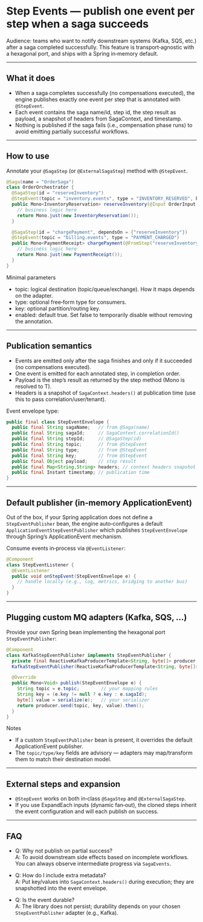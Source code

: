 # Step Events — publish one event per step when a saga succeeds

Audience: teams who want to notify downstream systems (Kafka, SQS, etc.) after a saga completed successfully. This feature is transport‑agnostic with a hexagonal port, and ships with a Spring in‑memory default.

---

## What it does
- When a saga completes successfully (no compensations executed), the engine publishes exactly one event per step that is annotated with `@StepEvent`.
- Each event contains the saga name/id, step id, the step result as payload, a snapshot of headers from SagaContext, and timestamp.
- Nothing is published if the saga fails (i.e., compensation phase runs) to avoid emitting partially successful workflows.

---

## How to use
Annotate your `@SagaStep` (or `@ExternalSagaStep`) method with `@StepEvent`.

```java
@Saga(name = "OrderSaga")
class OrderOrchestrator {
  @SagaStep(id = "reserveInventory")
  @StepEvent(topic = "inventory.events", type = "INVENTORY_RESERVED", key = "${tenant}")
  public Mono<InventoryReservation> reserveInventory(@Input OrderInput in) {
    // business logic here
    return Mono.just(new InventoryReservation());
  }

  @SagaStep(id = "chargePayment", dependsOn = {"reserveInventory"})
  @StepEvent(topic = "billing.events", type = "PAYMENT_CHARGED")
  public Mono<PaymentReceipt> chargePayment(@FromStep("reserveInventory") InventoryReservation r) {
    // business logic here
    return Mono.just(new PaymentReceipt());
  }
}
```

Minimal parameters
- topic: logical destination (topic/queue/exchange). How it maps depends on the adapter.
- type: optional free‑form type for consumers.
- key: optional partition/routing key.
- enabled: default true. Set false to temporarily disable without removing the annotation.

---

## Publication semantics
- Events are emitted only after the saga finishes and only if it succeeded (no compensations executed).
- One event is emitted for each annotated step, in completion order.
- Payload is the step’s result as returned by the step method (Mono<T> is resolved to T).
- Headers is a snapshot of `SagaContext.headers()` at publication time (use this to pass correlation/user/tenant).

Event envelope type:
```java
public final class StepEventEnvelope {
  public final String sagaName;   // from @Saga(name)
  public final String sagaId;     // SagaContext.correlationId()
  public final String stepId;     // @SagaStep(id)
  public final String topic;      // from @StepEvent
  public final String type;       // from @StepEvent
  public final String key;        // from @StepEvent
  public final Object payload;    // step result
  public final Map<String,String> headers; // context headers snapshot
  public final Instant timestamp; // publication time
}
```

---

## Default publisher (in‑memory ApplicationEvent)
Out of the box, if your Spring application does not define a `StepEventPublisher` bean, the engine auto‑configures a default `ApplicationEventStepEventPublisher` which publishes `StepEventEnvelope` through Spring’s ApplicationEvent mechanism.

Consume events in‑process via `@EventListener`:
```java
@Component
class StepEventListener {
  @EventListener
  public void onStepEvent(StepEventEnvelope e) {
    // handle locally (e.g., log, metrics, bridging to another bus)
  }
}
```

---

## Plugging custom MQ adapters (Kafka, SQS, …)
Provide your own Spring bean implementing the hexagonal port `StepEventPublisher`:

```java
@Component
class KafkaStepEventPublisher implements StepEventPublisher {
  private final ReactiveKafkaProducerTemplate<String, byte[]> producer;
  KafkaStepEventPublisher(ReactiveKafkaProducerTemplate<String, byte[]> producer) { this.producer = producer; }

  @Override
  public Mono<Void> publish(StepEventEnvelope e) {
    String topic = e.topic;        // your mapping rules
    String key = (e.key != null ? e.key : e.sagaId);
    byte[] value = serialize(e);   // your serializer
    return producer.send(topic, key, value).then();
  }
}
```

Notes
- If a custom `StepEventPublisher` bean is present, it overrides the default ApplicationEvent publisher.
- The `topic/type/key` fields are advisory — adapters may map/transform them to match their destination model.

---

## External steps and expansion
- `@StepEvent` works on both in‑class `@SagaStep` and `@ExternalSagaStep`.
- If you use ExpandEach inputs (dynamic fan‑out), the cloned steps inherit the event configuration and will each publish on success.

---

## FAQ
- Q: Why not publish on partial success?  
  A: To avoid downstream side effects based on incomplete workflows. You can always observe intermediate progress via `SagaEvents`.

- Q: How do I include extra metadata?  
  A: Put key/values into `SagaContext.headers()` during execution; they are snapshotted into the event envelope.

- Q: Is the event durable?  
  A: The library does not persist; durability depends on your chosen `StepEventPublisher` adapter (e.g., Kafka).
